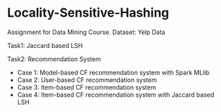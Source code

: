 # Locality-Sensitive-Hashing

Assignment for Data Mining Course.
Dataset: Yelp Data

Task1: Jaccard based LSH 

Task2: Recommendation System

- Case 1: Model-based CF recommendation system with Spark MLlib
- Case 2: User-based CF recommendation system
- Case 3: Item-based CF recommendation system
- Case 4: Item-based CF recommendation system with Jaccard based LSH
